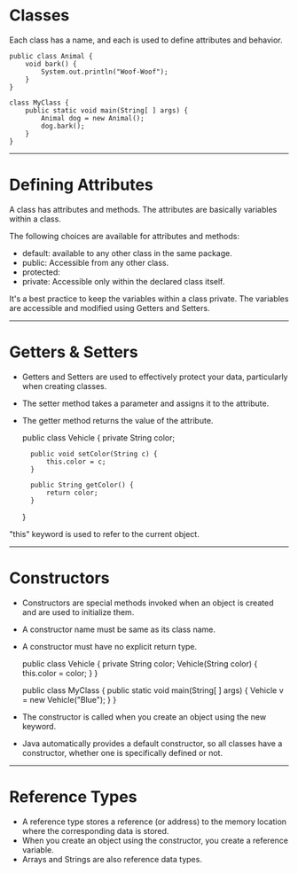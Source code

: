 # Classes
Each class has a name, and each is used to define attributes and behavior.

    public class Animal {
        void bark() {
            System.out.println("Woof-Woof");
        }
    }

    class MyClass {
        public static void main(String[ ] args) {
            Animal dog = new Animal();
            dog.bark();
        }
    }

---

# Defining Attributes
A class has attributes and methods. 
The attributes are basically variables within a class.

The following choices are available for attributes and methods:
- default: available to any other class in the same package.
- public: Accessible from any other class.
- protected: 
- private: Accessible only within the declared class itself.


It's a best practice to keep the variables within a class private. 
The variables are accessible and modified using Getters and Setters.

---

# Getters & Setters
- Getters and Setters are used to effectively protect your data, particularly when creating classes.
- The setter method takes a parameter and assigns it to the attribute.
- The getter method returns the value of the attribute.


    public class Vehicle {
        private String color;

        public void setColor(String c) {
            this.color = c;
        }

        public String getColor() {
            return color;
        }
    }

"this" keyword is used to refer to the current object.

---

# Constructors
- Constructors are special methods invoked when an object is created and are used to initialize them. 
- A constructor name must be same as its class name.
- A constructor must have no explicit return type.

    public class Vehicle {
        private String color;
        Vehicle(String color) {
            this.color = color;
        }
    }

    public class MyClass {
        public static void main(String[ ] args) {
            Vehicle v = new Vehicle("Blue");
        }
    }

- The constructor is called when you create an object using the new keyword.
- Java automatically provides a default constructor, so all classes have a constructor, whether one is specifically defined or not.

---

# Reference Types
- A reference type stores a reference (or address) to the memory location where the corresponding data is stored.
- When you create an object using the constructor, you create a reference variable.
- Arrays and Strings are also reference data types.
